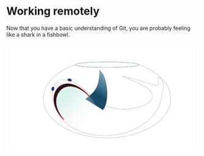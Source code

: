 # Working remotely

Now that you have a basic understanding of Git, you are probably feeling like a shark in a fishbowl.

![Shark in a fishbowl](images/shark_in_a_fishbowl.svg)
